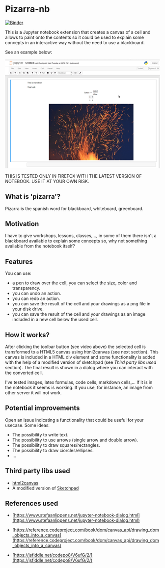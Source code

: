 Pizarra-nb
==========

[![Binder](https://mybinder.org/badge_logo.svg)](https://mybinder.org/v2/gh/kikocorreoso/pizarra-nb/master)

This is a Jupyter notebook extension that creates a canvas of a cell and allows
to paint onto the contents so it could be used to explain some concepts in an
interactive way without the need to use a blackboard.

See an example below:

![example](imgs/in_action.gif)

THIS IS TESTED ONLY IN FIREFOX WITH THE LATEST VERSION OF NOTEBOOK. USE IT
AT YOUR OWN RISK.

What is 'pizarra'?
------------------

Pizarra is the spanish word for blackboard, whiteboard, greenboard.

Motivation
----------

I have to give workshops, lessons, classes,..., in some of them there isn't
a blackboard available to explain some concepts so, why not something available
from the notebook itself?

Features
--------

You can use:

* a pen to draw over the cell, you can select the size, color and transparency.
* you can undo an action.
* you can redo an action.
* you can save the result of the cell and your drawings as a png file in your disk drive.
* you can save the result of the cell and your drawings as an image included in a new cell below the used cell.

How it works?
-------------

After clicking the toolbar button (see video above) the selected cell is
transformed to a HTML5 canvas using html2canvas (see next section). This 
canvas is included in a HTML div element and some functionality is added 
with the help of a modified version of sketchpad (see *Third party libs used* section).
The final result is shown in a dialog where you can interact with the converted
cell.

I've tested images, latex formulas, code cells, markdown cells,... If it is
in the notebook it seems is working. If you use, for instance, an image 
from other server it will not work.

Potential improvements
----------------------

Open an issue indicating a functionality that could be useful for your usecase.
Some ideas:

* The possibility to write text.
* The possibility to use arrows (single arrow and double arrow).
* The possibility to draw squares/rectangles.
* The possibility to draw ciorcles/ellipses.
* ...

Third party libs used
---------------------

* [html2canvas](http://html2canvas.hertzen.com/)
* A modified version of [Sketchpad](http://yiom.github.io/sketchpad/)

References used
---------------

* [https://www.stefaanlippens.net/jupyter-notebook-dialog.html](https://www.stefaanlippens.net/jupyter-notebook-dialog.html)

* [https://reference.codeproject.com/book/dom/canvas_api/drawing_dom_objects_into_a_canvas](https://reference.codeproject.com/book/dom/canvas_api/drawing_dom_objects_into_a_canvas)

* [https://jsfiddle.net/codepo8/V6ufG/2/](https://jsfiddle.net/codepo8/V6ufG/2/)
